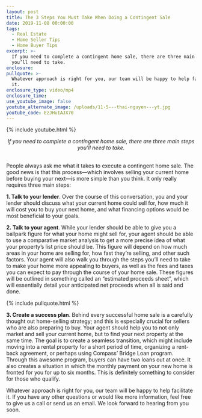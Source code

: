 ```yaml
---
layout: post
title: The 3 Steps You Must Take When Doing a Contingent Sale
date: 2019-11-08 00:00:00
tags:
  - Real Estate
  - Home Seller Tips
  - Home Buyer Tips
excerpt: >-
  If you need to complete a contingent home sale, there are three main steps
  you’ll need to take.
enclosure:
pullquote: >-
  Whatever approach is right for you, our team will be happy to help facilitate
  it.
enclosure_type: video/mp4
enclosure_time:
use_youtube_image: false
youtube_alternate_image: /uploads/11-5---thai-nguyen---yt.jpg
youtube_code: EzJHuIAJX70
---
```


{% include youtube.html %}

<center><em>If you need to complete a contingent home sale, there are three main steps you’ll need to take.</em></center>

<br>People always ask me what it takes to execute a contingent home sale. The good news is that this process—which involves selling your current home before buying your next—is more simple than you think. It only really requires three main steps:

**1\. Talk to your lender**. Over the course of this conversation, you and your lender should discuss what your current home could sell for, how much it will cost you to buy your next home, and what financing options would be most beneficial to your goals.

**2\. Talk to your agent**. While your lender should be able to give you a ballpark figure for what your home might sell for, your agent should be able to use a comparative market analysis to get a more precise idea of what your property’s list price should be. This figure will depend on how much areas in your home are selling for, how fast they’re selling, and other such factors. Your agent will also walk you through the steps you’ll need to take to make your home more appealing to buyers, as well as the fees and taxes you can expect to pay through the course of your home sale. These figures will be outlined in something called an “estimated proceeds sheet”, which will essentially detail your anticipated net proceeds when all is said and done.

{% include pullquote.html %}

**3\. Create a success plan**. Behind every successful home sale is a carefully thought out home-selling strategy; and this is especially crucial for sellers who are also preparing to buy. Your agent should help you to not only market and sell your current home, but to find your next property at the same time. The goal is to create a seamless transition, which might include moving into a rental property for a short period of time, organizing a rent-back agreement, or perhaps using Compass’ Bridge Loan program. Through this awesome program, buyers can have two loans out at once. It also creates a situation in which the monthly payment on your new home is fronted for you for up to six months. This is definitely something to consider for those who qualify.

Whatever approach is right for you, our team will be happy to help facilitate it. If you have any other questions or would like more information, feel free to give us a call or send us an email. We look forward to hearing from you soon.